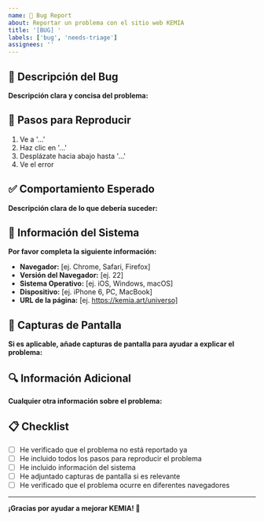 ```yaml
---
name: 🐛 Bug Report
about: Reportar un problema con el sitio web KEMIA
title: '[BUG] '
labels: ['bug', 'needs-triage']
assignees: ''
---
```


## 🐛 Descripción del Bug

**Descripción clara y concisa del problema:**

## 🔄 Pasos para Reproducir

1. Ve a '...'
2. Haz clic en '...'
3. Desplázate hacia abajo hasta '...'
4. Ve el error

## ✅ Comportamiento Esperado

**Descripción clara de lo que debería suceder:**

## 📱 Información del Sistema

**Por favor completa la siguiente información:**

- **Navegador:** [ej. Chrome, Safari, Firefox]
- **Versión del Navegador:** [ej. 22]
- **Sistema Operativo:** [ej. iOS, Windows, macOS]
- **Dispositivo:** [ej. iPhone 6, PC, MacBook]
- **URL de la página:** [ej. https://kemia.art/universo]

## 📸 Capturas de Pantalla

**Si es aplicable, añade capturas de pantalla para ayudar a explicar el problema:**

## 🔍 Información Adicional

**Cualquier otra información sobre el problema:**

## 📋 Checklist

- [ ] He verificado que el problema no está reportado ya
- [ ] He incluido todos los pasos para reproducir el problema
- [ ] He incluido información del sistema
- [ ] He adjuntado capturas de pantalla si es relevante
- [ ] He verificado que el problema ocurre en diferentes navegadores

---

**¡Gracias por ayudar a mejorar KEMIA! 🧬** 